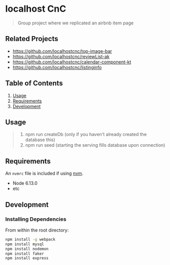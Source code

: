# localhost CnC

> Group project where we replicated an airbnb item page 

## Related Projects

- https://github.com/localhostcnc/top-image-bar
- https://github.com/localhostcnc/reviewList-ak
- https://github.com/localhostcnc/calendar-component-kt
- https://github.com/localhostcnc/listinginfo

## Table of Contents

1. [Usage](#Usage)
1. [Requirements](#requirements)
1. [Development](#development)

## Usage

> 1. npm run createDb (only if you haven't already created the database this)
> 2. npm run seed (starting the serving fills database upon connection)

## Requirements

An `nvmrc` file is included if using [nvm](https://github.com/creationix/nvm).

- Node 6.13.0
- etc

## Development

### Installing Dependencies

From within the root directory:

```sh
npm install -g webpack
npm install mysql
npm install nodemon
npm install faker
npm install express
```

